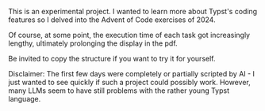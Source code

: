 This is an experimental project. I wanted to learn more about Typst's coding features so I delved into the Advent of Code exercises of 2024.

Of course, at some point, the execution time of each task got increasingly lengthy, ultimately prolonging the display in the pdf.

Be invited to copy the structure if you want to try it for yourself. 

Disclaimer: The first few days were completely or partially scripted by AI - I just wanted to see quickly if such a project could possibly work. However, many LLMs seem to have still problems with the rather young Typst language.
